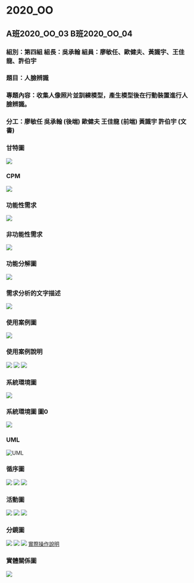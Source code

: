 # 2020_OO

## A班2020_OO_03 B班2020_OO_04

### 組別：第四組 組長：吳承翰 組員：廖敏任、歐健夫、黃識宇、王佳龍、許伯宇
### 題目：人臉辨識
### 專題內容：收集人像照片並訓練模型，產生模型後在行動裝置進行人臉辨識。
### 分工：廖敏任 吳承翰 (後端) 歐健夫 王佳龍 (前端) 黃識宇 許伯宇 (文書)
      


### 甘特圖
![](甘特圖.png)

### CPM
![](CPM.png)

### 功能性需求
![](功能性需求.png)

### 非功能性需求
![](非功能性需求.png)

### 功能分解圖
![](功能分解圖.png)

### 需求分析的文字描述
![](需求分析的文字描述.png)

### 使用案例圖
![](使用案例圖.png)

### 使用案例說明
![](使用案例說明1.png)
![](使用案例說明2.png)
![](使用案例說明3.png)

### 系統環境圖
![](系統環境圖.png)

### 系統環境圖 圖0
![](系統環境圖0.png)

### UML
![UML](UML.png)

### 循序圖
![](循序圖1.png)
![](循序圖2.png)
![](循序圖3.png)

### 活動圖
![](活動圖1.png)
![](活動圖2.png)
![](活動圖3.png)

### 分鏡圖
![](輸入欄位.png)
![](按鈕介紹.png)
![](hw5.png)
[實際操作說明](https://youtu.be/TQblnyCNGOA)

### 實體關係圖
![](實體關係圖.png)
